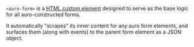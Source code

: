 `<auro-form>` is a [HTML custom element](https://developer.mozilla.org/en-US/docs/Web/Web_Components/Using_custom_elements) designed to
serve as the base logic for all auro-constructed forms.

It automatically "scrapes" its inner content for any auro form elements, and surfaces
them (along with events) to the parent form element as a JSON object.

